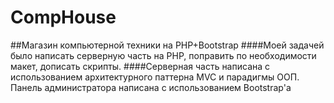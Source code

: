 # CompHouse
##Магазин компьютерной техники на PHP+Bootstrap
####Моей задачей было написать серверную часть на PHP, поправить по необходимости макет, дописать скрипты. 
####Серверная часть написана с использованием архитектурного паттерна MVC и парадигмы ООП. Панель администратора написана с использованием Bootstrap'a
